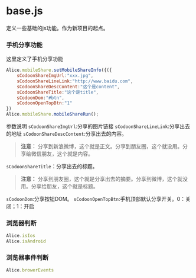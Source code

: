 # base.js
定义一些基础的js功能。作为新项目的起点。

### 手机分享功能

这里定义了手机分享功能
``` javascript
Alice.mobileShare.setMobileShareInfo({({
	sCodoonShareImgUrl:"xxx.jpg",
	sCodoonShareLineLink:"http://www.baidu.com",
    sCodoonShareDescContent:"这个是content",
    sCodoonShareTitle:"这个是title",
    sCodoonDom:"#btn",
    sCodoonOpenTopBtn:"1"
})
Alice.mobileShare.mobileShareRun();
```
参数说明
`sCodoonShareImgUrl`:分享的图片链接
`sCodoonShareLineLink`:分享出去的地址
`sCodoonShareDescContent`:分享出去的内容。
> **注意：**
分享到新浪微博，这个就是正文。分享到朋友圈，这个就没用。分享给微信朋友，这个就是内容。

`sCodoonShareTitle`：分享出去的标题。
> **注意：**
分享到朋友圈，这个就是分享出去的摘要。分享到微博，这个就没用。分享给朋友，这个就是标题。

`sCodoonDom`:分享按钮DOM。
`sCodoonOpenTopBtn`:手机顶部默认分享开关。0：关闭；1：开启

### 浏览器判断
``` javascript
Alice.isIos
Alice.isAndroid
```

### 浏览器事件判断
``` javascript
Alice.browerEvents
```